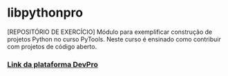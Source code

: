 # libpythonpro
[REPOSITÓRIO DE EXERCÍCIO]
Módulo para exemplificar construção de projetos Python no curso PyTools. Neste curso é ensinado como contribuir com projetos de código aberto.

### [Link da plataforma DevPro](Loginhttps://www.dev.pro.br)